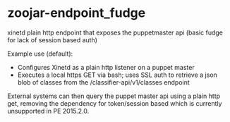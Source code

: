 # zoojar-endpoint_fudge
xinetd plain http endpoint that exposes the puppetmaster api (basic fudge for lack of session based auth)

Example use (default):
- Configures Xinetd as a plain http listener on a puppet master
- Executes a local https GET via bash; uses SSL auth to retrieve a json blob of classes from the /classifier-api/v1/classes endpoint

External systems can then query the puppet master api using a plain http get, removing the dependency for token/session based which is currently unsupported in PE 2015.2.0.
